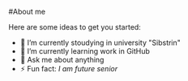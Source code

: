 #About me

Here are some ideas to get you started:

- 🔭 I’m currently stoudying in university "Sibstrin"
- 🌱 I’m currently learning work in GitHub
- 💬 Ask me about anything
- ⚡ Fun fact: *I am future senior*

